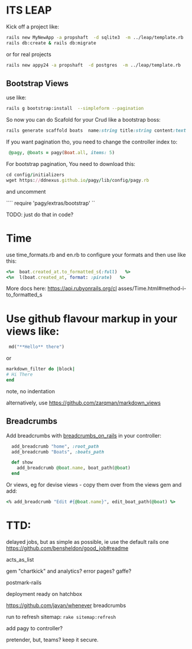 # ITS LEAP
Kick off a project like:
````bash
rails new MyNewApp -a propshaft  -d sqlite3  -m ../leap/template.rb
rails db:create & rails db:migrate 
````
or for real projects
````bash
rails new appy24 -a propshaft  -d postgres  -m ../leap/template.rb
````

## Bootstrap Views
use like: 
````bash
rails g bootstrap:install  --simpleform --pagination 
````
So now you can do Scafold for your Crud like a bootstrap boss:
````ruby
rails generate scaffold boats  name:string title:string content:text
````
If you want pagination tho, you need to change the controller index to:
````ruby
 @pagy, @boats = pagy(Boat.all, items: 5)
````

For bootstrap pagination, You need to download this:
````ruby
cd config/initializers 
wget https://ddnexus.github.io/pagy/lib/config/pagy.rb
````
and uncomment

```` require 'pagy/extras/bootstrap' ``

TODO:  just do that in code?

# Time
use time_formats.rb and en.rb to configure your formats and then use like this: 
````ruby
<%=  boat.created_at.to_formatted_s(:full)   %>
<%=  l(boat.created_at, format: :pirate)   %>
````
More docs here: https://api.rubyonrails.org/cl  asses/Time.html#method-i-to_formatted_s


# Use github flavour markup in your views like: 
````ruby
 md("**Hello** there")
````

or
````ruby
markdown_filter do |block|
# Hi There
end
````
note, no indentation

alternatively, use https://github.com/zarqman/markdown_views

## Breadcrumbs
Add breadcrumbs with [breadcrumbs_on_rails](https://github.com/weppos/breadcrumbs_on_rails) in your controller:
````ruby
  add_breadcrumb "home", :root_path
  add_breadcrumb "Boats", :boats_path

  def show
    add_breadcrumb @boat.name, boat_path(@boat)
  end
````
Or views, eg for devise views - copy them over from the views gem and add:
````ruby
<% add_breadcrumb "Edit #{@boat.name}", edit_boat_path(@boat) %>
````


# TTD:
delayed jobs, but as simple as possible, ie use the default rails one
https://github.com/bensheldon/good_job#readme

acts_as_list	

gem "chartkick" and analytics?
error pages? gaffe?




postmark-rails

deployment ready on hatchbox

https://github.com/javan/whenever
breadcrumbs 


run to refresh sitemap: `rake sitemap:refresh`


add pagy to controller? 


pretender, but, teams? keep it secure. 

